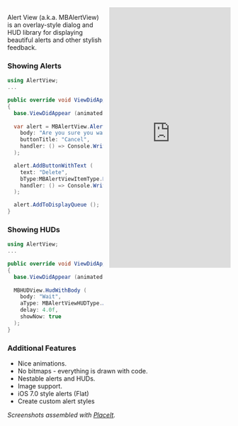
<iframe src="https://appetize.io/embed/gn3bw7badeq5zwz5418qc0nqcr?device=iphone5s&scale=75&autoplay=true&orientation=portrait&deviceColor=black" 
        width="274px" height="587px" frameborder="0" scrolling="no"
        style="float:right;margin-left:1em;">&nbsp;</iframe>

Alert View (a.k.a. MBAlertView) is an overlay-style dialog and HUD
library for displaying beautiful alerts and other stylish feedback.

### Showing Alerts

```csharp
using AlertView;
...

public override void ViewDidAppear (bool animated)
{
  base.ViewDidAppear (animated);
  
  var alert = MBAlertView.AlertWithBody (
    body: "Are you sure you want to delete this note?",
    buttonTitle: "Cancel",
    handler: () => Console.WriteLine ("Cancel Selected")
  );

  alert.AddButtonWithText (
    text: "Delete", 
    bType:MBAlertViewItemType.Destructive, 
    handler: () => Console.WriteLine ("Delete Selected")
  );

  alert.AddToDisplayQueue ();
}
```

### Showing HUDs

```csharp
using AlertView;
...

public override void ViewDidAppear (bool animated)
{
  base.ViewDidAppear (animated);
  
  MBHUDView.HudWithBody (
    body: "Wait", 
    aType: MBAlertViewHUDType.ActivityIndicator, 
    delay: 4.0f, 
    showNow: true
  );
}
```

### Additional Features

* Nice animations.
* No bitmaps - everything is drawn with code.
* Nestable alerts and HUDs.
* Image support.
* iOS 7.0 style alerts (Flat)
* Create custom alert styles
 
*Screenshots assembled with [PlaceIt](http://placeit.breezi.com/).*
